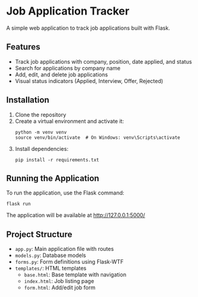 # Job Application Tracker

A simple web application to track job applications built with Flask.

## Features

- Track job applications with company, position, date applied, and status
- Search for applications by company name
- Add, edit, and delete job applications
- Visual status indicators (Applied, Interview, Offer, Rejected)

## Installation

1. Clone the repository
2. Create a virtual environment and activate it:
   ```
   python -m venv venv
   source venv/bin/activate  # On Windows: venv\Scripts\activate
   ```
3. Install dependencies:
   ```
   pip install -r requirements.txt
   ```

## Running the Application

To run the application, use the Flask command:

```
flask run
```

The application will be available at http://127.0.0.1:5000/

## Project Structure

- `app.py`: Main application file with routes
- `models.py`: Database models
- `forms.py`: Form definitions using Flask-WTF
- `templates/`: HTML templates
  - `base.html`: Base template with navigation
  - `index.html`: Job listing page
  - `form.html`: Add/edit job form